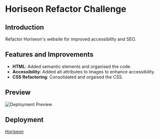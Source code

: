 # Horiseon Refactor Challenge

## Introduction
Refactor Horiseon's website for improved accessibility and SEO.

## Features and Improvements
- **HTML**: Added semantic elements and organised the code.
- **Accessibility**: Added alt attributes to images to enhance accessibility.
- **CSS Refactoring**: Consolidated and orgaised the CSS.


## Preview
![Deployment Preview](preview.png)

## Deployment
[Horiseon](https://calebtkjordan.github.io/code-refactor-challenge/)